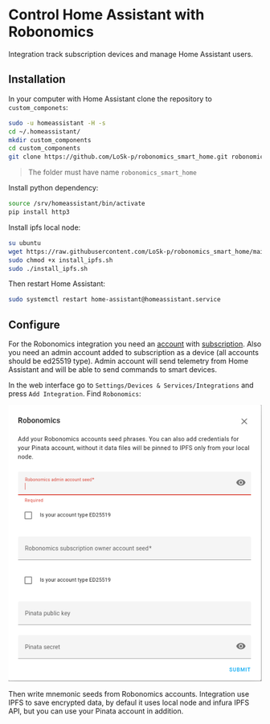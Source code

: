 # Control Home Assistant with Robonomics

Integration track subscription devices and manage Home Assistant users.

## Installation

In your computer with Home Assistant clone the repository to `custom_componets`:

```bash
sudo -u homeassistant -H -s
cd ~/.homeassistant/
mkdir custom_components
cd custom_components
git clone https://github.com/LoSk-p/robonomics_smart_home.git robonomics_smart_home
```
> The folder must have name `robonomics_smart_home`

Install python dependency:
```bash
source /srv/homeassistant/bin/activate
pip install http3
```

Install ipfs local node:

```bash
su ubuntu
wget https://raw.githubusercontent.com/LoSk-p/robonomics_smart_home/main/install_ipfs.sh
sudo chmod +x install_ipfs.sh
sudo ./install_ipfs.sh
```

Then restart Home Assistant:
```bash
sudo systemctl restart home-assistant@homeassistant.service
```

## Configure

For the Robonomics integration you need an [account](https://wiki.robonomics.network/docs/en/create-account-in-dapp/) with [subscription](https://wiki.robonomics.network/docs/en/get-subscription/). Also you need an admin account added to subscription as a device (all accounts should be ed25519 type). Admin account will send telemetry from Home Assistant and will be able to send commands to smart devices.  

In the web interface go to `Settings/Devices & Services/Integrations` and press `Add Integration`. Find `Robonomics`:

![robonomics-users](images/config.png)

Then write mnemonic seeds from Robonomics accounts. Integration use IPFS to save encrypted data, by defaul it uses local node and infura IPFS API, but you can use your Pinata account in addition.

